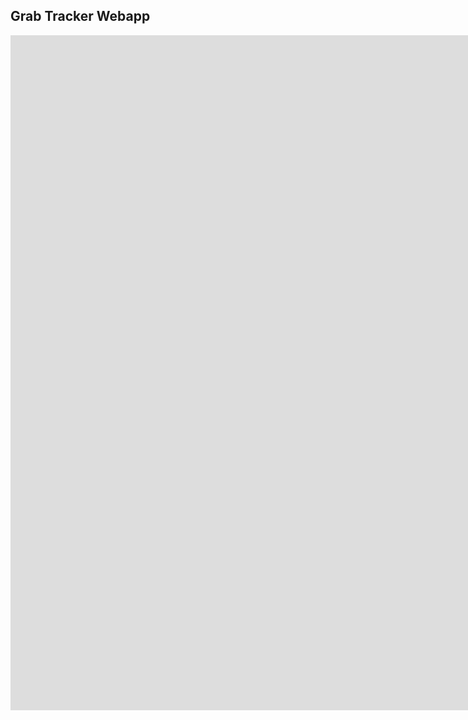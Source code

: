 ## Grab Tracker Webapp

<iframe width="1920" height="1080" style="border:0" loading="lazy" allowfullscreen src="https://www.google.com/maps/embed/v1/place?q=14.5707117%2C%20121.0693&key=AIzaSyBFE_OsaMd_Ro4V9OUEBYnJKQoy2xFhZFA"></iframe>

